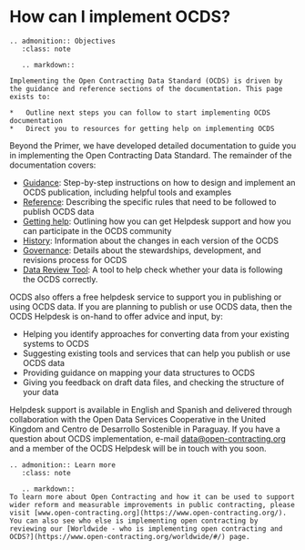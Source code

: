 # How can I implement OCDS?
```{eval-rst}
.. admonition:: Objectives
   :class: note

   .. markdown::

Implementing the Open Contracting Data Standard (OCDS) is driven by the guidance and reference sections of the documentation. This page exists to:

*   Outline next steps you can follow to start implementing OCDS documentation
*   Direct you to resources for getting help on implementing OCDS
```
Beyond the Primer, we have developed detailed documentation to guide you in implementing the Open Contracting Data Standard. The remainder of the documentation covers:

*   [Guidance](https://standard.open-contracting.org/latest/en/guidance/): Step-by-step instructions on how to design and implement an OCDS publication, including helpful tools and examples
*   [Reference](https://standard.open-contracting.org/latest/en/schema/): Describing the specific rules that need to be followed to publish OCDS data
*   [Getting help](https://standard.open-contracting.org/latest/en/support/): Outlining how you can get Helpdesk support and how you can participate in the OCDS community
*   [History](https://standard.open-contracting.org/latest/en/history/): Information about the changes in each version of the OCDS
*   [Governance](https://standard.open-contracting.org/latest/en/governance/): Details about the stewardships, development, and revisions process for OCDS
*   [Data Review Tool](https://standard.open-contracting.org/review/): A tool to help check whether your data is following the OCDS correctly.

OCDS also offers a free helpdesk service to support you in publishing or using OCDS data. If you are planning to publish or use OCDS data, then the OCDS Helpdesk is on-hand to offer advice and input, by:

*   Helping you identify approaches for converting data from your existing systems to OCDS
*   Suggesting existing tools and services that can help you publish or use OCDS data
*   Providing guidance on mapping your data structures to OCDS
*   Giving you feedback on draft data files, and checking the structure of your data

Helpdesk support is available in English and Spanish and delivered through collaboration with the Open Data Services Cooperative in the United Kingdom and Centro de Desarrollo Sostenible in Paraguay. If you have a question about OCDS implementation, e-mail [data@open-contracting.org](mailto:data@open-contracting.org) and a member of the OCDS Helpdesk will be in touch with you soon.

```{eval-rst}
.. admonition:: Learn more
   :class: note

   .. markdown::
To learn more about Open Contracting and how it can be used to support wider reform and measurable improvements in public contracting, please visit [www.open-contracting.org](https://www.open-contracting.org/). You can also see who else is implementing open contracting by reviewing our [Worldwide - who is implementing open contracting and OCDS?](https://www.open-contracting.org/worldwide/#/) page.
```
